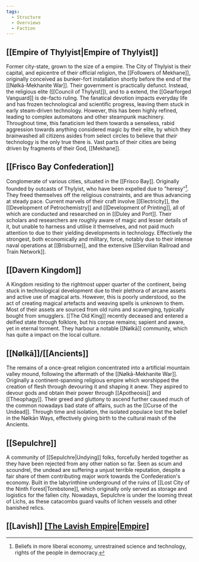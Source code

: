 ```yaml
---
tags:
  - Structure
  - Overviews
  - Faction
---
```

## [[Empire of Thylyist|Empire of Thylyist]]
Former city-state, grown to the size of a empire. 
The City of Thylyist is their capital, and epicentre of their official religion, the [[Followers of Mekhane]], originally conceived as bunker-fort installation shortly before the end of the [[Nølkā-Mekhanite War]].
Their government is practically defunct. Instead, the religious elite ([[Council of Thylyist]]), and to a extend, the [[Gearforged Vanguard]] is de-facto ruling. The fanatical devotion impacts everyday life and has frozen technological and scientific progress, leaving them stuck in early steam-driven technology. However, this has been highly refined, leading to complex automatons and other steampunk machinery. 
Throughout time, this fanaticism led them towards a senseless, rabid aggression towards anything considered magic by their elite, by which they brainwashed all citizens asides from select circles to believe that *their* technology is the only true there is. 
Vast parts of their cities are being driven by fragments of their God, [[Mekhane]]. 
## [[Frisco Bay Confederation]]
Conglomerate of various cities, situated in the [[Frisco Bay]].
Originally founded by outcasts of Thylyist, who have been expelled due to ”heresy”[^economy].
They freed themselves off the religious constraints, and are thus advancing at steady pace. 
Current marvels of their craft involve [[Electricity]], the [[Development of Petrochemistry]] and [[Development of Printing]], all of which are conducted and researched on in [[Duley and Port]].
Their scholars and researchers are roughly aware of magic and lesser details of it, but unable to harness and utilise it themselves, and not paid much attention to due to their yielding developments in technology. 
Effectively the strongest, both economically and military, force, notably due to their intense naval operations at [[Brisburne]], and the extensive [[Servilian Railroad and Train Network]]. 

[^economy]:  Beliefs in more liberal economy, unrestrained science and technology, rights of the people in democracy. 
## [[Davern Kingdom]]
A Kingdom residing to the rightmost upper quarter of the continent, being stuck in technological development due to their plethora of arcane assets and active use of magical arts.
However, this is poorly understood, so the act of creating magical artefacts and weaving spells is unknown to them. Most of their assets are sourced from old ruins and scavenging, typically bought from smugglers. 
[[The Old King]] recently deceased and entered a deified state through folklore, but his corpse remains; sapient and aware, yet in eternal torment. 
They harbour a notable [[Nølkā]] community, which has quite a impact on the local culture. 
## [[Nølkā]]/[[Ancients]]
The remains of a once-great religion concentrated into a artificial mountain valley mound, following the aftermath of the [[Nølkā-Mekhanite War]]. Originally a continent-spanning religious empire which worshipped the creation of flesh through devouring it and shaping it anew.
They aspired to devour gods and obtain their power through [[Apotheosis]] and [[Theophagy]]. 
Their greed and gluttony to ascend further caused much of the common nowadays bad state of affairs, such as the [[Curse of the Undead]].
Through time and isolation, the isolated populace lost the belief in the Nølkān Ways, effectively giving birth to the cultural mash of the Ancients. 

## [[Sepulchre]]
A community of [[Sepulchre|Undying]] folks, forcefully herded together as they have been rejected from any other nation so far. Seen as scum and scoundrel, the undead are suffering a unjust terrible reputation, despite a fair share of them contributing major work towards the Confederation's economy. 
Built in the labyrinthine underground of the ruins of [[Lost City of the Ninth Forest|Tombstone]], which originally only served as storage and logistics for the fallen city. Nowadays, Sepulchre is under the looming threat of Lichs, as these catacombs guard vaults of lichen vessels and other banished relics. 
## [[Lavish]] [[The Lavish Empire|Empire]](Extinct)